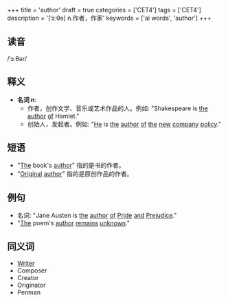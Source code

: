 +++
title = 'author'
draft = true
categories = ['CET4']
tags = ['CET4']
description = '[ˈɔːθə] n.作者，作家'
keywords = ['ai words', 'author']
+++

## 读音
/ˈɔːθər/

## 释义
- **名词 n**:
    - 作者，创作文学、音乐或艺术作品的人。例如: "Shakespeare is [the](/zh/post/the/) [author](/zh/post/author/) [of](/zh/post/of/) Hamlet."
    - 创始人，发起者。例如: "[He](/zh/post/he/) is [the](/zh/post/the/) [author](/zh/post/author/) [of](/zh/post/of/) [the](/zh/post/the/) [new](/zh/post/new/) [company](/zh/post/company/) [policy](/zh/post/policy/)."

## 短语
- "[The](/zh/post/the/) book's [author](/zh/post/author/)" 指的是书的作者。
- "[Original](/zh/post/original/) [author](/zh/post/author/)" 指的是原创作品的作者。

## 例句
- 名词: "Jane Austen is [the](/zh/post/the/) [author](/zh/post/author/) [of](/zh/post/of/) [Pride](/zh/post/pride/) [and](/zh/post/and/) [Prejudice](/zh/post/prejudice/)."
- "[The](/zh/post/the/) poem's [author](/zh/post/author/) [remains](/zh/post/remains/) [unknown](/zh/post/unknown/)."

## 同义词
- [Writer](/zh/post/writer/)
- Composer
- Creator
- Originator
- Penman
